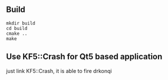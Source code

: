 ## Build

```
mkdir build
cd build
cmake ..
make
```

## Use KF5::Crash for Qt5 based application

just link KF5::Crash, it is able to fire drkonqi
